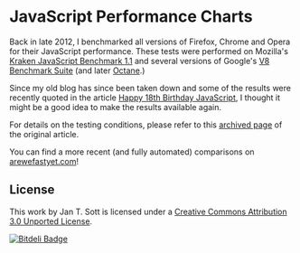 # JavaScript Performance Charts

Back in late 2012, I benchmarked all versions of Firefox, Chrome and Opera for their JavaScript performance. These tests were performed on Mozilla's [Kraken JavaScript Benchmark 1.1](http://krakenbenchmark.mozilla.org/) and several versions of Google's [V8 Benchmark Suite](http://v8.googlecode.com/svn/data/benchmarks/v7/revisions.html) (and later [Octane](http://octane-benchmark.googlecode.com/svn/latest/index.html).)

Since my old blog has since been taken down and some of the results were recently quoted in the article [Happy 18th Birthday JavaScript](http://resin.io/happy-18th-birthday-javascript/), I thought it might be a good idea to make the results available again.

For details on the testing conditions, please refer to this [archived page](https://web.archive.org/web/20130625190027/http://whyeye.org/blog/browsers/history-of-javascript-performance-chrome/) of the original article.

You can find a more recent (and fully automated) comparisons on [arewefastyet.com](http://arewefastyet.com/)!

## License
This work by Jan T. Sott is licensed under a [Creative Commons Attribution 3.0 Unported License](http://creativecommons.org/licenses/by/3.0).

[![Bitdeli Badge](https://d2weczhvl823v0.cloudfront.net/idleberg/javascript-performance-charts/trend.png)](https://bitdeli.com/free "Bitdeli Badge")

